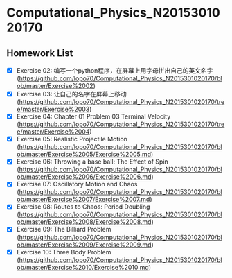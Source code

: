 # Computational_Physics_N2015301020170
## Homework List
- [x] Exercise 02: 编写一个python程序，在屏幕上用字母拼出自己的英文名字 (https://github.com/lopo70/Computational_Physics_N2015301020170/blob/master/Exercise%2002)
- [x] Exercise 03: 让自己的名字在屏幕上移动
(https://github.com/lopo70/Computational_Physics_N2015301020170/tree/master/Exercise%2003)
- [x] Exercise 04: Chapter 01 Problem 03 Terminal Velocity
(https://github.com/lopo70/Computational_Physics_N2015301020170/tree/master/Exercise%2004)
- [x] Exercise 05: Realistic Projectile Motion
(https://github.com/lopo70/Computational_Physics_N2015301020170/blob/master/Exercise%2005/Exercise%2005.md)
- [x] Exercise 06: Throwing a base ball: The Effect of Spin
(https://github.com/lopo70/Computational_Physics_N2015301020170/blob/master/Exercise%2006/Exercise%2006.md)
- [x] Exercise 07: Oscillatory Motion and Chaos
(https://github.com/lopo70/Computational_Physics_N2015301020170/blob/master/Exercise%2007/Exercise%2007.md)
- [x] Exercise 08: Routes to Chaos: Period Doubling
(https://github.com/lopo70/Computational_Physics_N2015301020170/blob/master/Exercise%2008/Exercise%2008.md)
- [x] Exercise 09: The Billiard Problem
(https://github.com/lopo70/Computational_Physics_N2015301020170/blob/master/Exercise%2009/Exercise%2009.md)
- [x] Exercise 10: Three Body Problem
(https://github.com/lopo70/Computational_Physics_N2015301020170/blob/master/Exercise%2010/Exercise%2010.md)
